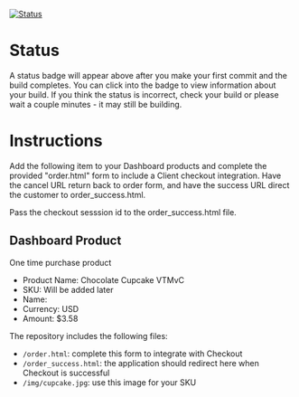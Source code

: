 [![Status](https://img.shields.io/badge/status-NO%20COMMIT-blue.svg)](https://github.com/raysaavedra-work/bakery_scaffold_YxS5XAdGK7cKuWBf)

# Status

A status badge will appear above after you make your first commit and the build completes. You can click into the badge to view information about your build. If you think the status is incorrect, check your build or please wait a couple minutes - it may still be building.

# Instructions

Add the following item to your Dashboard products and complete the provided "order.html" form to include a Client checkout integration. Have the cancel URL return back to order form, and have the success URL direct the customer to order_success.html.

Pass the checkout sesssion id to the order_success.html file.

## Dashboard Product
One time purchase product
* Product Name: Chocolate Cupcake VTMvC
* SKU: Will be added later
* Name: 
* Currency: USD
* Amount: $3.58

The repository includes the following files:
* `/order.html`: complete this form to integrate with Checkout
* `/order_success.html`: the application should redirect here when Checkout is successful
* `/img/cupcake.jpg`: use this image for your SKU
